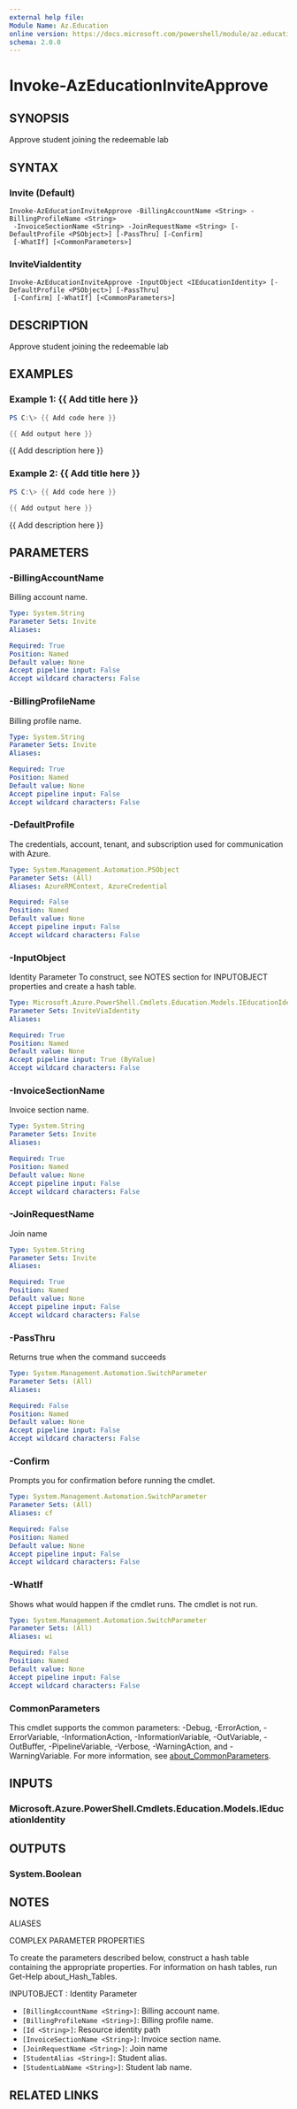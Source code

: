 ```yaml
---
external help file:
Module Name: Az.Education
online version: https://docs.microsoft.com/powershell/module/az.education/invoke-azeducationinviteapprove
schema: 2.0.0
---
```


# Invoke-AzEducationInviteApprove

## SYNOPSIS
Approve student joining the redeemable lab

## SYNTAX

### Invite (Default)
```
Invoke-AzEducationInviteApprove -BillingAccountName <String> -BillingProfileName <String>
 -InvoiceSectionName <String> -JoinRequestName <String> [-DefaultProfile <PSObject>] [-PassThru] [-Confirm]
 [-WhatIf] [<CommonParameters>]
```

### InviteViaIdentity
```
Invoke-AzEducationInviteApprove -InputObject <IEducationIdentity> [-DefaultProfile <PSObject>] [-PassThru]
 [-Confirm] [-WhatIf] [<CommonParameters>]
```

## DESCRIPTION
Approve student joining the redeemable lab

## EXAMPLES

### Example 1: {{ Add title here }}
```powershell
PS C:\> {{ Add code here }}

{{ Add output here }}
```

{{ Add description here }}

### Example 2: {{ Add title here }}
```powershell
PS C:\> {{ Add code here }}

{{ Add output here }}
```

{{ Add description here }}

## PARAMETERS

### -BillingAccountName
Billing account name.

```yaml
Type: System.String
Parameter Sets: Invite
Aliases:

Required: True
Position: Named
Default value: None
Accept pipeline input: False
Accept wildcard characters: False
```

### -BillingProfileName
Billing profile name.

```yaml
Type: System.String
Parameter Sets: Invite
Aliases:

Required: True
Position: Named
Default value: None
Accept pipeline input: False
Accept wildcard characters: False
```

### -DefaultProfile
The credentials, account, tenant, and subscription used for communication with Azure.

```yaml
Type: System.Management.Automation.PSObject
Parameter Sets: (All)
Aliases: AzureRMContext, AzureCredential

Required: False
Position: Named
Default value: None
Accept pipeline input: False
Accept wildcard characters: False
```

### -InputObject
Identity Parameter
To construct, see NOTES section for INPUTOBJECT properties and create a hash table.

```yaml
Type: Microsoft.Azure.PowerShell.Cmdlets.Education.Models.IEducationIdentity
Parameter Sets: InviteViaIdentity
Aliases:

Required: True
Position: Named
Default value: None
Accept pipeline input: True (ByValue)
Accept wildcard characters: False
```

### -InvoiceSectionName
Invoice section name.

```yaml
Type: System.String
Parameter Sets: Invite
Aliases:

Required: True
Position: Named
Default value: None
Accept pipeline input: False
Accept wildcard characters: False
```

### -JoinRequestName
Join name

```yaml
Type: System.String
Parameter Sets: Invite
Aliases:

Required: True
Position: Named
Default value: None
Accept pipeline input: False
Accept wildcard characters: False
```

### -PassThru
Returns true when the command succeeds

```yaml
Type: System.Management.Automation.SwitchParameter
Parameter Sets: (All)
Aliases:

Required: False
Position: Named
Default value: None
Accept pipeline input: False
Accept wildcard characters: False
```

### -Confirm
Prompts you for confirmation before running the cmdlet.

```yaml
Type: System.Management.Automation.SwitchParameter
Parameter Sets: (All)
Aliases: cf

Required: False
Position: Named
Default value: None
Accept pipeline input: False
Accept wildcard characters: False
```

### -WhatIf
Shows what would happen if the cmdlet runs.
The cmdlet is not run.

```yaml
Type: System.Management.Automation.SwitchParameter
Parameter Sets: (All)
Aliases: wi

Required: False
Position: Named
Default value: None
Accept pipeline input: False
Accept wildcard characters: False
```

### CommonParameters
This cmdlet supports the common parameters: -Debug, -ErrorAction, -ErrorVariable, -InformationAction, -InformationVariable, -OutVariable, -OutBuffer, -PipelineVariable, -Verbose, -WarningAction, and -WarningVariable. For more information, see [about_CommonParameters](http://go.microsoft.com/fwlink/?LinkID=113216).

## INPUTS

### Microsoft.Azure.PowerShell.Cmdlets.Education.Models.IEducationIdentity

## OUTPUTS

### System.Boolean

## NOTES

ALIASES

COMPLEX PARAMETER PROPERTIES

To create the parameters described below, construct a hash table containing the appropriate properties. For information on hash tables, run Get-Help about_Hash_Tables.


INPUTOBJECT <IEducationIdentity>: Identity Parameter
  - `[BillingAccountName <String>]`: Billing account name.
  - `[BillingProfileName <String>]`: Billing profile name.
  - `[Id <String>]`: Resource identity path
  - `[InvoiceSectionName <String>]`: Invoice section name.
  - `[JoinRequestName <String>]`: Join name
  - `[StudentAlias <String>]`: Student alias.
  - `[StudentLabName <String>]`: Student lab name.

## RELATED LINKS

